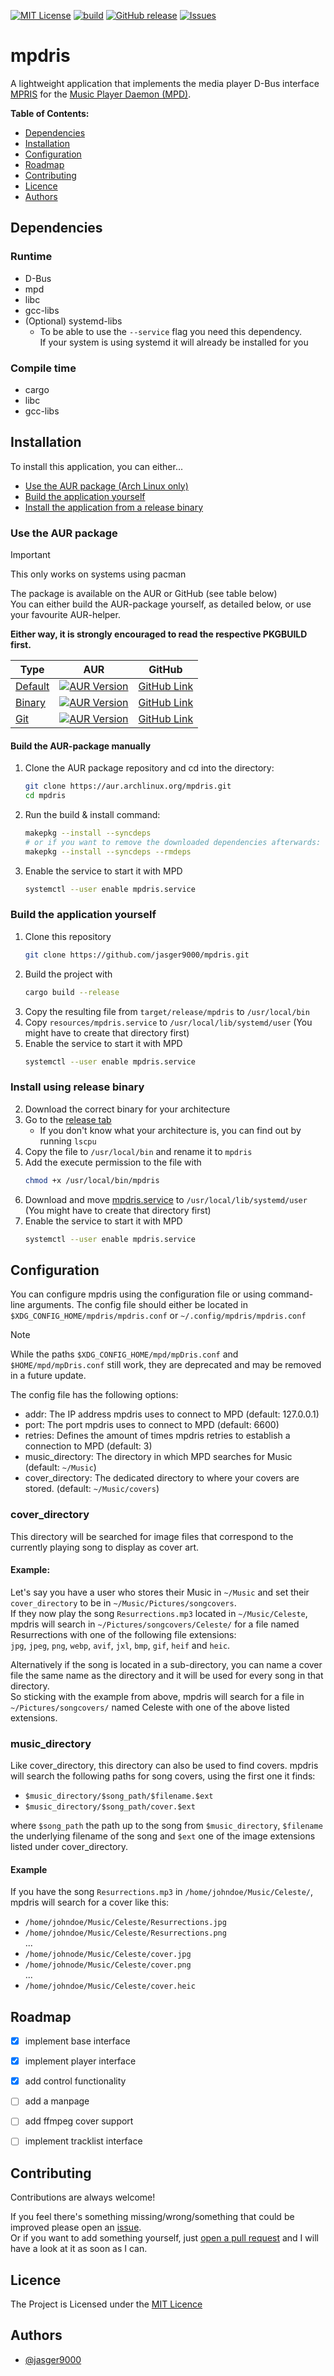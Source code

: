 [![MIT License](https://img.shields.io/badge/License-MIT-green.svg)](https://github.com/jasger9000/mpdris/?tab=MIT-1-ov-file)
[![build](https://github.com/jasger9000/mpdris/actions/workflows/build.yml/badge.svg)](https://github.com/jasger9000/mpdris/actions/workflows/build.yml)
[![GitHub release](https://img.shields.io/github/release/jasger9000/mpdris/all.svg)](https://github.com/jasger9000/mpdris/releases)
[![Issues](https://img.shields.io/github/issues/jasger9000/mpdris.svg)](https://github.com/jasger9000/mpdris/issues)

# mpdris
A lightweight application that implements the media player D-Bus interface [MPRIS](https://wiki.archlinux.org/title/MPRIS) for the [Music Player Daemon (MPD)](https://musicpd.com).


__Table of Contents:__
* [Dependencies](#dependencies)
* [Installation](#installation)
* [Configuration](#configuration)
* [Roadmap](#roadmap)
* [Contributing](#contributing)
* [Licence](#licence)
* [Authors](#authors)


## Dependencies

### Runtime
- D-Bus
- mpd
- libc
- gcc-libs
- (Optional) systemd-libs
  - To be able to use the `--service` flag you need this dependency.<br />
    If your system is using systemd it will already be installed for you

### Compile time
- cargo
- libc
- gcc-libs

## Installation
To install this application, you can either...
- [Use the AUR package (Arch Linux only)](#use-the-aur-package)
- [Build the application yourself](#build-the-application-yourself)
- [Install the application from a release binary](#install-using-release-binary)

### Use the AUR package
> [!IMPORTANT]
> This only works on systems using pacman

The package is available on the AUR or GitHub (see table below)<br />
You can either build the AUR-package yourself, as detailed below, or use your favourite AUR-helper.

**Either way, it is strongly encouraged to read the respective PKGBUILD first.**

| Type                                                        | AUR                                                                                                            | GitHub                                                               |
| ----------------------------------------------------------- | -------------------------------------------------------------------------------------------------------------- | -------------------------------------------------------------------- |
| [Default](a "Compile yourself from release source tarball") | [![AUR Version](https://img.shields.io/aur/version/mpdris)](https://aur.archlinux.org/packages/mpdris)         | [GitHub Link](https://github.com/jasger9000/mpdris-aur/tree/master)  |
| [Binary](a "Download prebuilt release binaries")            | [![AUR Version](https://img.shields.io/aur/version/mpdris-bin)](https://aur.archlinux.org/packages/mpdris-bin) | [GitHub Link](https://github.com/jasger9000/mpdris-aur/tree/pkg-bin) |
| [Git](a "Download & compile from git source")               | [![AUR Version](https://img.shields.io/aur/version/mpdris-git)](https://aur.archlinux.org/packages/mpdris-git) | [GitHub Link](https://github.com/jasger9000/mpdris-aur/tree/pkg-git) |

#### Build the AUR-package manually
1. Clone the AUR package repository and cd into the directory:
    ```bash
    git clone https://aur.archlinux.org/mpdris.git
    cd mpdris
    ```
2. Run the build & install command:
    ```bash
    makepkg --install --syncdeps
    # or if you want to remove the downloaded dependencies afterwards:
    makepkg --install --syncdeps --rmdeps
    ```
3. Enable the service to start it with MPD
    ```bash
    systemctl --user enable mpdris.service
    ```

### Build the application yourself
1. Clone this repository
    ```bash
    git clone https://github.com/jasger9000/mpdris.git
    ```
2. Build the project with
    ```bash
    cargo build --release
    ```
3. Copy the resulting file from `target/release/mpdris` to `/usr/local/bin`
4. Copy `resources/mpdris.service` to `/usr/local/lib/systemd/user` (You might have to create that directory first)
5. Enable the service to start it with MPD
    ```bash
    systemctl --user enable mpdris.service
    ```

### Install using release binary
2. Download the correct binary for your architecture
1. Go to the [release tab](https://github.com/jasger9000/mpdris/releases)
    - If you don't know what your architecture is, you can find out by running `lscpu`
3. Copy the file to `/usr/local/bin` and rename it to `mpdris`
4. Add the execute permission to the file with
    ```bash
    chmod +x /usr/local/bin/mpdris
    ```
5. Download and move [mpdris.service](https://github.com/jasger9000/mpdris/blob/main/resources/mpdris.service) to `/usr/local/lib/systemd/user`  (You might have to create that directory first)
6. Enable the service to start it with MPD
    ```bash
    systemctl --user enable mpdris.service
    ```

## Configuration
You can configure mpdris using the configuration file or using command-line arguments.
The config file should either be located in `$XDG_CONFIG_HOME/mpdris/mpdris.conf` or `~/.config/mpdris/mpdris.conf`

> [!NOTE]
> While the paths `$XDG_CONFIG_HOME/mpd/mpDris.conf` and `$HOME/mpd/mpDris.conf` still work, they are
> deprecated and may be removed in a future update.

The config file has the following options:
- addr: The IP address mpdris uses to connect to MPD (default: 127.0.0.1)
- port: The port mpdris uses to connect to MPD (default: 6600)
- retries: Defines the amount of times mpdris retries to establish a connection to MPD (default: 3)
- music_directory: The directory in which MPD searches for Music (default: `~/Music`)
- cover_directory: The dedicated directory to where your covers are stored. (default: `~/Music/covers`)

### cover_directory
This directory will be searched for image files that correspond to the currently playing song to display as cover art.

#### Example:
Let's say you have a user who stores their Music in `~/Music` and set their `cover_directory` to be in `~/Music/Pictures/songcovers`.<br />
If they now play the song `Resurrections.mp3` located in `~/Music/Celeste`,<br />
mpdris will search in `~/Pictures/songcovers/Celeste/` for a file named Resurrections with one of the following file extensions:<br />
`jpg`, `jpeg`, `png`, `webp`, `avif`, `jxl`, `bmp`, `gif`, `heif` and `heic`.

Alternatively if the song is located in a sub-directory, you can name a cover file the same name as the directory
and it will be used for every song in that directory.<br />
So sticking with the example from above, mpdris will search for a file in `~/Pictures/songcovers/`
named Celeste with one of the above listed extensions.


### music_directory
Like cover_directory, this directory can also be used to find covers.
mpdris will search the following paths for song covers, using the first one it finds:
- `$music_directory/$song_path/$filename.$ext`
- `$music_directory/$song_path/cover.$ext`

where `$song_path` the path up to the song from `$music_directory`, `$filename` the underlying filename of the song and
`$ext` one of the image extensions listed under cover_directory.

#### Example
If you have the song `Resurrections.mp3` in `/home/johndoe/Music/Celeste/`, mpdris will search for a cover like this:
- `/home/johndoe/Music/Celeste/Resurrections.jpg`
- `/home/johndoe/Music/Celeste/Resurrections.png`<br />
...
- `/home/johnode/Music/Celeste/cover.jpg`
- `/home/johnode/Music/Celeste/cover.png`<br />
...
- `/home/johndoe/Music/Celeste/cover.heic`

## Roadmap
- [x] implement base interface
- [x] implement player interface
- [x] add control functionality
- [ ] add a manpage
- [ ] add ffmpeg cover support
- [ ] implement tracklist interface



## Contributing
Contributions are always welcome!

If you feel there's something missing/wrong/something that could be improved please open an [issue](https://github.com/jasger9000/mpdris/issues).<br />
Or if you want to add something yourself, just [open a pull request](https://github.com/jasger9000/mpdris/pulls) and I will have a look at it as soon as I can.


## Licence
The Project is Licensed under the [MIT Licence](https://github.com/jasger9000/mpdris/?tab=MIT-1-ov-file)


## Authors
- [@jasger9000](https://www.github.com/jasger9000)
